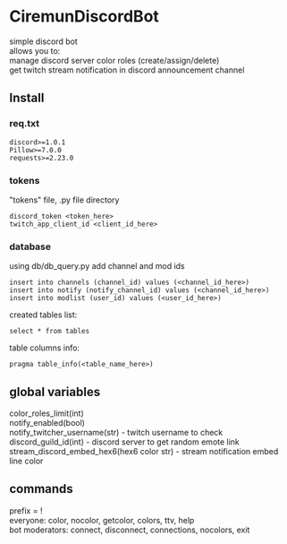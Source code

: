 # CiremunDiscordBot

simple discord bot  
allows you to:  
manage discord server color roles (create/assign/delete)  
get twitch stream notification in discord announcement channel  

## Install

### req.txt

```
discord>=1.0.1  
Pillow>=7.0.0  
requests>=2.23.0  
```

### tokens

"tokens" file, .py file directory

```
discord_token <token_here>
twitch_app_client_id <client_id_here>
```

### database

using db/db_query.py add channel and mod ids  


```
insert into channels (channel_id) values (<channel_id_here>)
insert into notify (notify_channel_id) values (<channel_id_here>)
insert into modlist (user_id) values (<user_id_here>)
```

created tables list:  

```
select * from tables
```

table columns info:  

```
pragma table_info(<table_name_here>)
```

## global variables

color_roles_limit(int)  
notify_enabled(bool)  
notify_twitcher_username(str) - twitch username to check  
discord_guild_id(int) - discord server to get random emote link  
stream_discord_embed_hex6(hex6 color str) - stream notification embed line color  

## commands
prefix = !  
everyone: color, nocolor, getcolor, colors, ttv, help  
bot moderators: connect, disconnect, connections, nocolors, exit  
